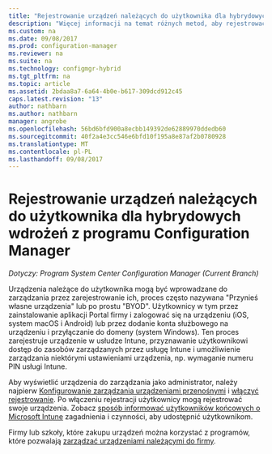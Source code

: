 ```yaml
---
title: "Rejestrowanie urządzeń należących do użytkownika dla hybrydowych wdrożeń z programem Configuration Manager | Dokumentacja firmy Microsoft"
description: "Więcej informacji na temat różnych metod, aby rejestrować urządzenia należące do użytkownika dla hybrydowych wdrożeń z programem Configuration Manager."
ms.custom: na
ms.date: 09/08/2017
ms.prod: configuration-manager
ms.reviewer: na
ms.suite: na
ms.technology: configmgr-hybrid
ms.tgt_pltfrm: na
ms.topic: article
ms.assetid: 2bdaa8a7-6a64-4b0e-b617-309dcd912c45
caps.latest.revision: "13"
author: nathbarn
ms.author: nathbarn
manager: angrobe
ms.openlocfilehash: 56bd6bfd900a8ecbb149392de62889970ddedb60
ms.sourcegitcommit: 40f2a4e3cc546e6bfd10f195a8e87af2b0780928
ms.translationtype: MT
ms.contentlocale: pl-PL
ms.lasthandoff: 09/08/2017
---
```

# <a name="enroll-user-owned-devices-for-hybrid-deployments-with-configuration-manager"></a>Rejestrowanie urządzeń należących do użytkownika dla hybrydowych wdrożeń z programu Configuration Manager

*Dotyczy: Program System Center Configuration Manager (Current Branch)*

Urządzenia należące do użytkownika mogą być wprowadzane do zarządzania przez zarejestrowanie ich, proces często nazywana "Przynieś własne urządzenia" lub po prostu "BYOD". Użytkownicy w tym przez zainstalowanie aplikacji Portal firmy i zalogować się na urządzeniu (iOS, system macOS i Android) lub przez dodanie konta służbowego na urządzeniu i przyłączanie do domeny (system Windows). Ten proces zarejestruje urządzenie w usłudze Intune, przyznawanie użytkownikowi dostęp do zasobów zarządzanych przez usługę Intune i umożliwienie zarządzania niektórymi ustawieniami urządzenia, np. wymaganie numeru PIN usługi Intune.

Aby wyświetlić urządzenia do zarządzania jako administrator, należy najpierw [Konfigurowanie zarządzania urządzeniami przenośnymi](setup-hybrid-mdm.md) i [włączyć rejestrowanie](enable-platform-enrollment.md). Po włączeniu rejestracji użytkownicy mogą rejestrować swoje urządzenia. Zobacz [sposób informować użytkowników końcowych o Microsoft Intune](https://docs.microsoft.com/intune/end-user-educate) zagadnienia i czynności, aby udostępnić użytkownikom.

Firmy lub szkoły, które zakupu urządzeń można korzystać z programów, które pozwalają [zarządzać urządzeniami należącymi do firmy](enroll-company-owned-devices.md).
